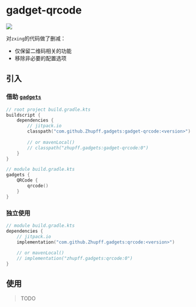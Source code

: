 # gadget-qrcode

 [![](https://jitpack.io/v/Zhupff/gadgets.svg)](https://jitpack.io/#Zhupff/gadgets)

对`zxing`的代码做了删减：

- 仅保留二维码相关的功能
- 移除非必要的配置选项



## 引入

### 借助 [`gadgets`](../README.md)

```kotlin
// root project build.gradle.kts
buildscript {
    dependencies {
        // jitpack.io
        classpath("com.github.Zhupff.gadgets:gadget-qrcode:<version>")
        
        // or mavenLocal()
        // classpath("zhupff.gadgets:gadget-qrcode:0")
    }
}

// module build.gradle.kts
gadgets {
    QRCode {
        qrcode()
    }
}
```

### 独立使用

```kotlin
// module build.gradle.kts
dependencies {
    // jitpack.io
    implementation("com.github.Zhupff.gadgets:qrcode:<version>")
    
    // or mavenLocal()
    // implementation("zhupff.gadgets:qrcode:0")
}
```



## 使用

> TODO